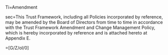 Ti=Amendment

sec=This Trust Framework, including all Policies incorporated by reference, may be amended by the Board of Directors from time to time in accordance with the Trust Framework Amendment and Change Management Policy, which is hereby incorporated by reference and is attached hereto at Appendix E.

=[G/Z/ol/0]
